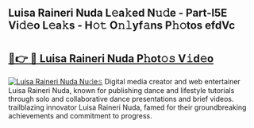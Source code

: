 ## Luisa Raineri Nuda L𝚎a𝚔ed N𝚞𝚍e - Part-l5E Vi𝚍𝚎o L𝚎a𝚔s - H𝚘𝚝 O𝚗𝚕yf𝚊ns P𝚑𝚘tos efdVc

# <h2><a href="http://kfdciu9.oniu.top/?m=Luisa+Raineri+Nuda">🔗👉 🔴 Luisa Raineri Nuda P𝚑ot𝚘𝚜 V𝚒d𝚎o</a></h2>

[![Luisa Raineri Nuda Nu𝚍e𝚜](https://i.imgur.com/0qMVB7G.gif)](http://kfdciu9.oniu.top/?m=Luisa+Raineri+Nuda)
Digital media creator and web entertainer Luisa Raineri Nuda, known for publishing dance and lifestyle tutorials through solo and collaborative dance presentations and brief videos. trailblazing innovator Luisa Raineri Nuda, famed for their groundbreaking achievements and commitment to progress.  
